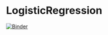 # LogisticRegression

[![Binder](https://mybinder.org/badge_logo.svg)](https://mybinder.org/v2/gh/Soley02/LogisticRegression/blob/master/Logistische_Regression.ipynb/HEAD)
